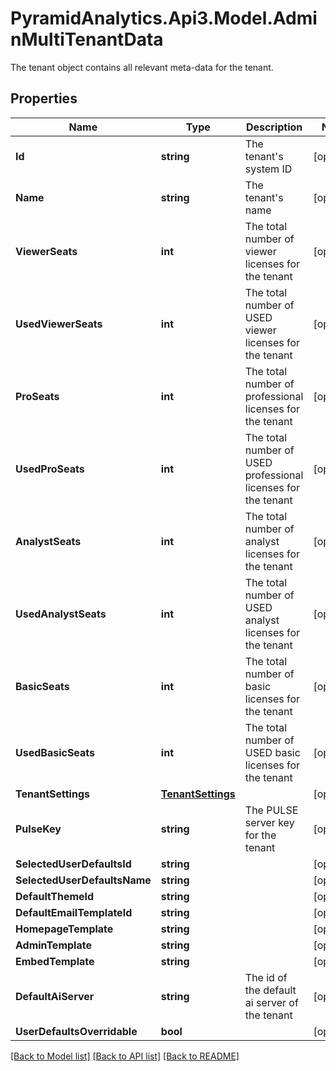 # PyramidAnalytics.Api3.Model.AdminMultiTenantData
The tenant object contains all relevant meta-data for the tenant.

## Properties

Name | Type | Description | Notes
------------ | ------------- | ------------- | -------------
**Id** | **string** | The tenant&#39;s system ID | [optional] 
**Name** | **string** | The tenant&#39;s name | [optional] 
**ViewerSeats** | **int** | The total number of viewer licenses for the tenant | [optional] 
**UsedViewerSeats** | **int** | The total number of USED viewer licenses for the tenant | [optional] 
**ProSeats** | **int** | The total number of professional licenses for the tenant | [optional] 
**UsedProSeats** | **int** | The total number of USED professional licenses for the tenant | [optional] 
**AnalystSeats** | **int** | The total number of analyst licenses for the tenant | [optional] 
**UsedAnalystSeats** | **int** | The total number of USED analyst licenses for the tenant | [optional] 
**BasicSeats** | **int** | The total number of basic licenses for the tenant | [optional] 
**UsedBasicSeats** | **int** | The total number of USED basic licenses for the tenant | [optional] 
**TenantSettings** | [**TenantSettings**](TenantSettings.md) |  | [optional] 
**PulseKey** | **string** | The PULSE server key for the tenant | [optional] 
**SelectedUserDefaultsId** | **string** |  | [optional] 
**SelectedUserDefaultsName** | **string** |  | [optional] 
**DefaultThemeId** | **string** |  | [optional] 
**DefaultEmailTemplateId** | **string** |  | [optional] 
**HomepageTemplate** | **string** |  | [optional] 
**AdminTemplate** | **string** |  | [optional] 
**EmbedTemplate** | **string** |  | [optional] 
**DefaultAiServer** | **string** | The id of the default ai server of the tenant | [optional] 
**UserDefaultsOverridable** | **bool** |  | [optional] 

[[Back to Model list]](../README.md#documentation-for-models) [[Back to API list]](../README.md#documentation-for-api-endpoints) [[Back to README]](../README.md)

